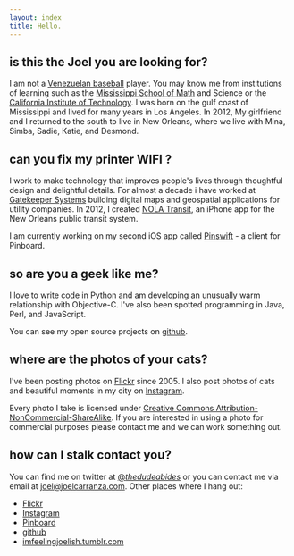 ```yaml
---
layout: index
title: Hello.
---
```


## is this the Joel you are looking for?

I am not a [Venezuelan baseball][notme] player. You may know me from institutions of  learning such as the [Mississippi School of Math][msms] and Science or the [California Institute of Technology][caltech]. I was born on the gulf coast of Mississippi and lived for many years in Los Angeles. In 2012, My girlfriend and I returned to the south to live in New Orleans, where we live with Mina, Simba, Sadie, Katie, and Desmond. 

[notme]:https://www.perfectgame.org/players/playerprofile.aspx?ID=16085
[msms]:http://www.msms.k12.ms.us/
[caltech]:http://www.caltech.edu/

## can you fix my <span class="strike">printer</span> WIFI ?

I work to make technology that improves people's lives through thoughtful design and delightful details. For almost a decade  i have worked at [Gatekeeper Systems][gks] building digital maps and geospatial applications for utility companies. In 2012, I created [NOLA Transit][nolatransit], an iPhone app for the New Orleans public transit system. 

I am currently working on my second iOS app called [Pinswift][pinswift] - a client for Pinboard.

[nolatransit]:http://nolatransitapp.com/
[pinswift]:http://pinswiftapp.com/
[gks]:http://www.gatekeeper.com/

## so are you a geek like me?

I love to write code in Python and am developing an unusually warm relationship with Objective-C. I've also been spotted programming in Java, Perl, and JavaScript. 

You can see my open source projects on [github][github]. 

## where are the photos of your cats?

I've been posting photos on [Flickr][flickr] since 2005. I also post photos of cats and beautiful moments in my city on [Instagram][instagram].

Every photo I take is licensed under [Creative Commons Attribution-NonCommercial-ShareAlike][cc].  If you are interested in using a photo for commercial purposes please contact me and we can work something out. 

[cc]:http://creativecommons.org/licenses/by-nc-sa/2.0/

## how can I <span class="strike">stalk</span> contact you?

You can find me on twitter at [@_thedudeabides_][twitter] or you can contact me via email at joel@joelcarranza.com. Other places where I hang out:

- [Flickr][flickr]
- [Instagram][instagram]
- [Pinboard][Pinboard]
- [github][github]
- [imfeelingjoelish.tumblr.com][ifj]


[flickr]:http://www.flickr.com/photos/stillthedudeabides
[instagram]:http://instagram.com/joelcarranza/
[pinboard]:https://pinboard.in/u:joelcarranza
[github]:https://github.com/joelcarranza
[ifj]:http://imfeelingjoelish.tumblr.com/
[twitter]:https://twitter.com/_thedudeabides_/